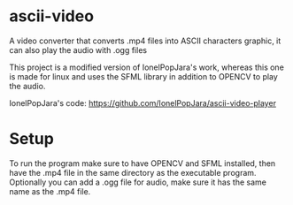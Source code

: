 # ascii-video

A video converter that converts .mp4 files into ASCII characters graphic, it can also play the audio with .ogg files

This project is a modified version of IonelPopJara's work, whereas this one is made for linux and uses the SFML library in addition to OPENCV to play the audio.

IonelPopJara's code: https://github.com/IonelPopJara/ascii-video-player

# Setup
To run the program make sure to have OPENCV and SFML installed, then have the .mp4 file in the same directory as the executable program. Optionally you can add a .ogg file for audio, make sure it has the same name as the .mp4 file.

